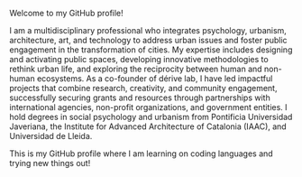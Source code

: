 Welcome to my GitHub profile!


I am a multidisciplinary professional who integrates psychology, urbanism, architecture, art, and technology to address urban issues and foster public engagement in the transformation of cities. My expertise includes designing and activating public spaces, developing innovative methodologies to rethink urban life, and exploring the reciprocity between human and non-human ecosystems. 
As a co-founder of dérive lab, I have led impactful projects that combine research, creativity, and community engagement, successfully securing grants and resources through partnerships with international agencies, non-profit organizations, and government entities. 
I hold degrees in social psychology and urbanism from Pontificia Universidad Javeriana, the Institute for Advanced Architecture of Catalonia (IAAC), and Universidad de Lleida.

This is my GitHub profile where I am learning on coding languages and trying new things out!
